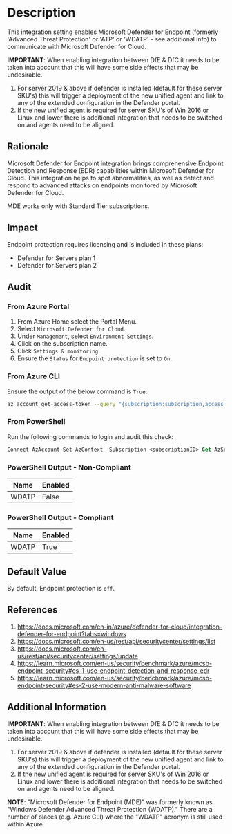 # Description

This integration setting enables Microsoft Defender for Endpoint (formerly 'Advanced Threat Protection' or 'ATP' or 'WDATP' - see additional info) to communicate with Microsoft Defender for Cloud.

**IMPORTANT**: When enabling integration between DfE & DfC it needs to be taken into account that this will have some side effects that may be undesirable.

1. For server 2019 & above if defender is installed (default for these server SKU's) this will trigger a deployment of the new unified agent and link to any of the extended configuration in the Defender portal.
2. If the new unified agent is required for server SKU's of Win 2016 or Linux and lower there is additional integration that needs to be switched on and agents need to be aligned.

## Rationale

Microsoft Defender for Endpoint integration brings comprehensive Endpoint Detection and Response (EDR) capabilities within Microsoft Defender for Cloud. This integration helps to spot abnormalities, as well as detect and respond to advanced attacks on endpoints monitored by Microsoft Defender for Cloud.

MDE works only with Standard Tier subscriptions.

## Impact

Endpoint protection requires licensing and is included in these plans:

- Defender for Servers plan 1
- Defender for Servers plan 2

## Audit

### From Azure Portal

1. From Azure Home select the Portal Menu.
2. Select `Microsoft Defender for Cloud`.
3. Under `Management`, select `Environment Settings`.
4. Click on the subscription name.
5. Click `Settings & monitoring`.
6. Ensure the `Status` for `Endpoint protection` is set to `On`.

### From Azure CLI

Ensure the output of the below command is `True`:

```sh
az account get-access-token --query "{subscription:subscription,accessToken:accessToken}" --out tsv | xargs -L1 bash -c 'curl -X GET -H "Authorization: Bearer $1" -H "Content-Type: application/json" https://management.azure.com/subscriptions/<subscriptionID>/providers/Microsoft.Security/settings?api-version=2021-06-01' | jq '.|.value[] | select(.name=="WDATP")'|jq '.properties.enabled'
```

### From PowerShell

Run the following commands to login and audit this check:

```ps
Connect-AzAccount Set-AzContext -Subscription <subscriptionID> Get-AzSecuritySetting | Select-Object name,enabled |where-object {$_.name -eq "WDATP"}
```

### PowerShell Output - Non-Compliant

|Name|Enabled|
|---|---|
|WDATP|False|

### PowerShell Output - Compliant

|Name|Enabled|
|---|---|
|WDATP|True|

## Default Value

By default, Endpoint protection is `off`.

## References

1. <https://docs.microsoft.com/en-in/azure/defender-for-cloud/integration-defender-for-endpoint?tabs=windows>
2. <https://docs.microsoft.com/en-us/rest/api/securitycenter/settings/list>
3. <https://docs.microsoft.com/en-us/rest/api/securitycenter/settings/update>
4. <https://learn.microsoft.com/en-us/security/benchmark/azure/mcsb-endpoint-security#es-1-use-endpoint-detection-and-response-edr>
5. <https://learn.microsoft.com/en-us/security/benchmark/azure/mcsb-endpoint-security#es-2-use-modern-anti-malware-software>

## Additional Information

**IMPORTANT**: When enabling integration between DfE & DfC it needs to be taken into account that this will have some side effects that may be undesirable.

1. For server 2019 & above if defender is installed (default for these server SKU's) this will trigger a deployment of the new unified agent and link to any of the extended configuration in the Defender portal.
2. If the new unified agent is required for server SKU's of Win 2016 or Linux and lower there is additional integration that needs to be switched on and agents need to be aligned.

**NOTE**: "Microsoft Defender for Endpoint (MDE)" was formerly known as "Windows Defender Advanced Threat Protection (WDATP)." There are a number of places (e.g. Azure CLI) where the "WDATP" acronym is still used within Azure.
